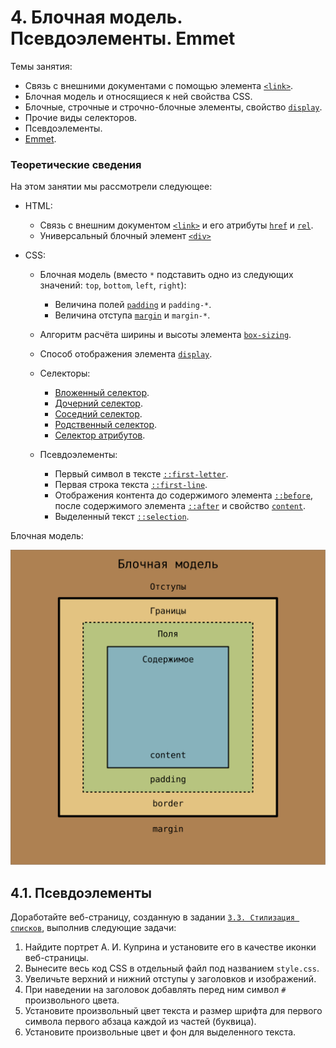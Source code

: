 # 4. Блочная модель. Псевдоэлементы. Emmet

Темы занятия:

- Связь с внешними документами с помощью элемента [`<link>`](https://webref.ru/html/link).
- Блочная модель и относящиеся к ней свойства CSS.
- Блочные, строчные и строчно-блочные элементы, свойство [`display`](https://webref.ru/css/display).
- Прочие виды селекторов.
- Псевдоэлементы.
- [Emmet](https://emmet.io).

### Теоретические сведения

На этом занятии мы рассмотрели следующее:

- HTML:

  - Связь с внешним документом [`<link>`](https://webref.ru/html/link) и его атрибуты [`href`](https://webref.ru/html/link/href) и [`rel`](https://webref.ru/html/link/rel).
  - Универсальный блочный элемент [`<div>`](https://webref.ru/html/div)

- CSS:

  - Блочная модель (вместо `*` подставить одно из следующих значений: `top`, `bottom`, `left`, `right`):

    - Величина полей [`padding`](https://webref.ru/css/padding) и `padding-*`.
    - Величина отступа [`margin`](https://webref.ru/css/padding) и `margin-*`.

  - Алгоритм расчёта ширины и высоты элемента [`box-sizing`](https://webref.ru/css/box-sizing).
  - Способ отображения элемента [`display`](https://webref.ru/css/display).

  - Селекторы:

    - [Вложенный селектор](https://webref.ru/css/selector/descendant).
    - [Дочерний селектор](https://webref.ru/css/selector/child).
    - [Соседний селектор](https://webref.ru/css/selector/adjacent).
    - [Родственный селектор](https://webref.ru/css/selector/sibling).
    - [Селектор атрибутов](https://webref.ru/css/selector/attr).

  - Псевдоэлементы:

    - Первый символ в тексте [`::first-letter`](https://webref.ru/css/first-letter).
    - Первая строка текста [`::first-line`](https://webref.ru/css/first-line).
    - Отображения контента до содержимого элемента [`::before`](https://webref.ru/css/before), после содержимого элемента [`::after`](https://webref.ru/css/after) и свойство [`content`](https://webref.ru/css/content).
    - Выделенный текст [`::selection`](https://webref.ru/css/first-line).

Блочная модель:

![Блочная модель](./box_model.svg)

## 4.1. Псевдоэлементы

Доработайте веб-страницу, созданную в задании [`3.3. Стилизация списков`](../../practice/03/#_3-3-иnnюстрации), выполнив следующие задачи:

1. Найдите портрет А. И. Куприна и установите его в качестве иконки веб-страницы.
2. Вынесите весь код CSS в отдельный файл под названием `style.css`.
3. Увеличьте верхний и нижний отступы у заголовков и изображений.
4. При наведении на заголовок добавлять перед ним символ `#` произвольного цвета.
5. Установите произвольный цвет текста и размер шрифта для первого символа первого абзаца каждой из частей (буквица).
6. Установите произвольные цвет и фон для выделенного текста.


